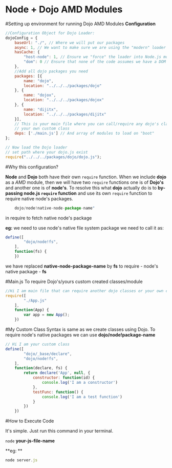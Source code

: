 Node + Dojo AMD Modules
============================

#Setting up environment for running Dojo AMD Modules
**Configuration**

```js
//Configuration Object for Dojo Loader:
dojoConfig = {
	baseUrl: "./", // Where we will put our packages
	async: 1, // We want to make sure we are using the "modern" loader
	hasCache: {
		"host-node": 1, // Ensure we "force" the loader into Node.js mode
		"dom": 0 // Ensure that none of the code assumes we have a DOM
	},
	//Add all dojo packages you need
	packages: [{
		name: "dojo",
		location: "../../../packages/dojo"
	}, {
		name: "dojox",
		location: "../../../packages/dojox"
	}, {
		name: "dijitx",
		location: "../../../packages/dijitx"
	}],
	// This is your main file where you can call/require any dojo's class or
	// your own custom class
	deps: ['./main.js'] // And array of modules to load on "boot"
};

// Now load the Dojo loader
// set path where your dojo.js exist
require("../../../packages/dojo/dojo.js");
```

#Why this configuration?

**Node** and **Dojo** both have their own `require` function. When we include **dojo** as a *AMD* module, then we will have two `require` functions one is of **Dojo's** and another one is of **node's**. To resolve this what **dojo** actually do is to **by-passing node.js `require` function** and use its own `require` function to require native node's packages.

```js
	dojo/node!native-node-package-name"
```

in require to fetch native node's package

**eg:** we need to use node's native file system package we need to call it as:

```js
define([
		"dojo/node!fs",
	],
	function(fs) {
	})
```

we have replaced **native-node-package-name** by **fs** to require - node's native package - **fs**

#Main.js
To require Dojo's/yours custom created classes/module

```js
//Hi I am main file that can require another dojo classes or your own custom classes
require([
		"./App.js"
	],
	function(App) {
		var app = new App();
	})
```


#My Custom Class
Syntax is same as we create classes using Dojo. To require node's native packages we can use
**dojo/node!package-name**

```js
// Hi I am your custom class
define([
		"dojo/_base/declare",
		"dojo/node!fs",
	],
	function(declare, fs) {
		return declare('App', null, {
			constructor: function(id) {
				console.log('I am a constructor')
			},
			testFunc: function() {
				console.log('I am a test function')
			}
		})
	})
```

#How to Execute Code

It's simple. Just run this command in your terminal.

`node` **your-js-file-name**

**eg: **

```js
node server.js
```